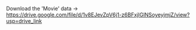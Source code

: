 Download the 'Movie' data -> https://drive.google.com/file/d/1v8EJevZpV6j1-z6BFxjIGlNSoyeyjmjZ/view?usp=drive_link
